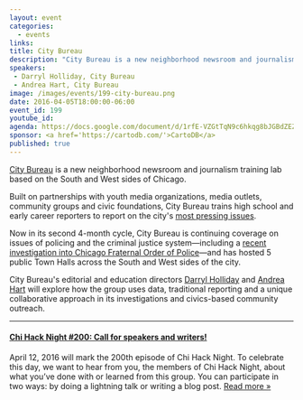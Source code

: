 ```yaml
---
layout: event
categories: 
  - events
links:
title: City Bureau 
description: "City Bureau is a new neighborhood newsroom and journalism training lab based on the South and West sides of Chicago. Editorial and education directors Darryl Holliday and Andrea Hart will explore how the group uses data, traditional reporting and a unique collaborative approach in its investigations and civics-based community outreach."
speakers:
 - Darryl Holliday, City Bureau
 - Andrea Hart, City Bureau
image: /images/events/199-city-bureau.png
date: 2016-04-05T18:00:00-06:00
event_id: 199
youtube_id: 
agenda: https://docs.google.com/document/d/1rfE-VZGtTqN9c6hkqg8bJGBdZEZYmalx5vMFwTrDr-w/edit#
sponsor: <a href='https://cartodb.com/'>CartoDB</a>
published: true
---
```


[City Bureau](http://citybureau.org/) is a new neighborhood newsroom and journalism training lab based on the South and West sides of Chicago. 

Built on partnerships with youth media organizations, media outlets, community groups and civic foundations, City Bureau trains high school and early career reporters to report on the city's [most pressing issues](http://www.niemanlab.org/2016/01/working-with-young-reporters-city-bureau-is-telling-the-story-of-police-misconduct-in-chicago/).

Now in its second 4-month cycle, City Bureau is continuing coverage on issues of policing and the criminal justice system—including a [recent investigation into Chicago Fraternal Order of Police](http://citybureau.org/briefs/how-chicagos-fraternal-order-of-propaganda-shapes-the-story-of-fatal-police-shootings/)—and has hosted 5 public Town Halls across the South and West sides of the city.

City Bureau's editorial and education directors [Darryl Holliday](https://twitter.com/d_holli) and [Andrea Hart](https://twitter.com/lenifaye) will explore how the group uses data, traditional reporting and a unique collaborative approach in its investigations and civics-based community outreach.

---

#### [Chi Hack Night #200: Call for speakers and writers!](/blog/2016/03/25/chi-hack-night-200-call-for-speakers-and-writers.html)

April 12, 2016 will mark the 200th episode of Chi Hack Night. To celebrate this day, we want to hear from you, the members of Chi Hack Night, about what you’ve done with or learned from this group. You can participate in two ways: by doing a lightning talk or writing a blog post. [Read more &raquo;](/blog/2016/03/25/chi-hack-night-200-call-for-speakers-and-writers.html)